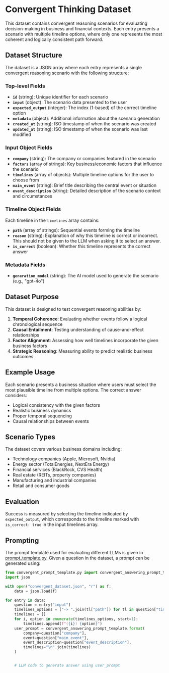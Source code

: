 # Convergent Thinking Dataset

This dataset contains convergent reasoning scenarios for evaluating decision-making in business and financial contexts. Each entry presents a scenario with multiple timeline options, where only one represents the most coherent and logically consistent path forward.

## Dataset Structure

The dataset is a JSON array where each entry represents a single convergent reasoning scenario with the following structure:

### Top-level Fields

- **`id`** (string): Unique identifier for each scenario
- **`input`** (object): The scenario data presented to the user
- **`expected_output`** (integer): The index (1-based) of the correct timeline option
- **`metadata`** (object): Additional information about the scenario generation
- **`created_at`** (string): ISO timestamp of when the scenario was created
- **`updated_at`** (string): ISO timestamp of when the scenario was last modified

### Input Object Fields

- **`company`** (string): The company or companies featured in the scenario
- **`factors`** (array of strings): Key business/economic factors that influence the scenario
- **`timelines`** (array of objects): Multiple timeline options for the user to choose from
- **`main_event`** (string): Brief title describing the central event or situation
- **`event_description`** (string): Detailed description of the scenario context and circumstances

### Timeline Object Fields

Each timeline in the `timelines` array contains:

- **`path`** (array of strings): Sequential events forming the timeline
- **`reason`** (string): Explanation of why this timeline is correct or incorrect. This should not be given to the LLM when asking it to select an answer.
- **`is_correct`** (boolean): Whether this timeline represents the correct answer

### Metadata Fields

- **`generation_model`** (string): The AI model used to generate the scenario (e.g., "gpt-4o")

## Dataset Purpose

This dataset is designed to test convergent reasoning abilities by:

1. **Temporal Coherence**: Evaluating whether events follow a logical chronological sequence
2. **Causal Entailment**: Testing understanding of cause-and-effect relationships
3. **Factor Alignment**: Assessing how well timelines incorporate the given business factors
4. **Strategic Reasoning**: Measuring ability to predict realistic business outcomes

## Example Usage

Each scenario presents a business situation where users must select the most plausible timeline from multiple options. The correct answer considers:

- Logical consistency with the given factors
- Realistic business dynamics
- Proper temporal sequencing
- Causal relationships between events

## Scenario Types

The dataset covers various business domains including:
- Technology companies (Apple, Microsoft, Nvidia)
- Energy sector (TotalEnergies, NextEra Energy)
- Financial services (BlackRock, CVS Health)
- Real estate (REITs, property companies)
- Manufacturing and industrial companies
- Retail and consumer goods

## Evaluation

Success is measured by selecting the timeline indicated by `expected_output`, which corresponds to the timeline marked with `is_correct: true` in the input timelines array.

## Prompting
The prompt template used for evaluating different LLMs is given in [prompt_template.py](prompt_template.py). Given a question in the dataset, a prompt can be generated using:
```python
from convergent_prompt_template.py import convergent_answering_prompt_template
import json

with open("convergent_dataset.json", "r") as f:
    data = json.load(f)

for entry in data:
    question = entry["input"]
    timelines_options = ["-> ".join(tl["path"]) for tl in question["timelines"]]
    timelines = []
    for i, option in enumerate(timelines_options, start=1):
        timelines.append(f"({i}) {option}")
    user_prompt = convergent_answering_prompt_template.format(
        company=question["company"],
        event=question["main_event"],
        event_description=question["event_description"],
        timelines="\n".join(timelines)
    )


    # LLM code to generate answer using user_prompt

```